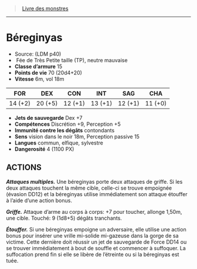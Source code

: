 ﻿> [Livre des monstres](tome_of_beasts.md)

---

# Béreginyas

- Source: (LDM p40)
-  Fée de Très Petite taille (TP), neutre mauvaise
- **Classe d’armure** 15
- **Points de vie** 70 (20d4+20)
- **Vitesse** 6m, vol 18m

|FOR|DEX|CON|INT|SAG|CHA|
|---|---|---|---|---|---|
|14 (+2)|20 (+5)|12 (+1)|13 (+1)|12 (+1)|11 (+0)|

- **Jets de sauvegarde** Dex +7
- **Compétences** Discrétion +9, Perception +5
- **Immunité contre les dégâts** contondants
- **Sens** vision dans le noir 18m, Perception passive 15
- **Langues** commun, elfique, sylvestre
- **Dangerosité** 4 (1100 PX)

## ACTIONS

**_Attaques multiples._** Une béreginyas porte deux attaques de griffe. Si les deux attaques touchent la même cible, celle-ci se trouve empoignée (évasion DD12) et la béreginyas utilise immédiatement son attaque étouffer à l’aide d’une action bonus.

**_Griffe._** Attaque d’arme au corps à corps: +7 pour toucher, allonge 1,50m, une cible. Touché: 9 (1d8+5) dégâts tranchants.

**_Étouffer._** Si une béreginyas empoigne un adversaire, elle utilise une action bonus pour insérer une vrille mi-solide mi-gazeuse dans la gorge de sa victime. Cette dernière doit réussir un jet de sauvegarde de Force DD14 ou se trouver immédiatement à bout de souffle et commencer à suffoquer. La suffocation prend fin si elle se libère de l’étreinte ou si la béreginyas est tuée.

